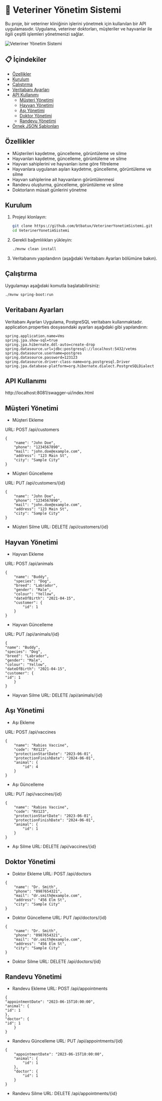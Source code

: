# 🐾 Veteriner Yönetim Sistemi

Bu proje, bir veteriner kliniğinin işlerini yönetmek için kullanılan bir API uygulamasıdır. Uygulama, veteriner doktorları, müşteriler ve hayvanlar ile ilgili çeşitli işlemleri yönetmenizi sağlar.

![Veteriner Yönetim Sistemi](https://freeimage.host/i/JPX1rrv)

## 📋 İçindekiler
- [Özellikler](#özellikler)
- [Kurulum](#kurulum)
- [Çalıştırma](#çalıştırma)
- [Veritabanı Ayarları](#veritabanı-ayarları)
- [API Kullanımı](#api-kullanımı)
    - [Müşteri Yönetimi](#müşteri-yönetimi)
    - [Hayvan Yönetimi](#hayvan-yönetimi)
    - [Aşı Yönetimi](#aşı-yönetimi)
    - [Doktor Yönetimi](#doktor-yönetimi)
    - [Randevu Yönetimi](#randevu-yönetimi)
- [Örnek JSON Şablonları](#örnek-json-şablonları)


## Özellikler

- Müşterileri kaydetme, güncelleme, görüntüleme ve silme
- Hayvanları kaydetme, güncelleme, görüntüleme ve silme
- Hayvan sahiplerini ve hayvanları isme göre filtreleme
- Hayvanlara uygulanan aşıları kaydetme, güncelleme, görüntüleme ve silme
- Hayvan sahiplerine ait hayvanların görüntülenmesi
- Randevu oluşturma, güncelleme, görüntüleme ve silme
- Doktorların müsait günlerini yönetme

##  Kurulum

1. Projeyi klonlayın:
    ```sh
    git clone https://github.com/btbatux/VeterinerYonetimSistemi.git
    cd VeterinerYonetimSistemi
    ```

2. Gerekli bağımlılıkları yükleyin:
    ```sh
    ./mvnw clean install
    ```

3. Veritabanını yapılandırın (aşağıdaki Veritabanı Ayarları bölümüne bakın).

## Çalıştırma

Uygulamayı aşağıdaki komutla başlatabilirsiniz:
```sh
./mvnw spring-boot:run
```

## Veritabanı Ayarları

Veritabanı Ayarları
Uygulama, PostgreSQL veritabanı kullanmaktadır. application.properties dosyasındaki ayarları aşağıdaki gibi yapılandırın:

```
spring.application.name=Vms
spring.jpa.show-sql=true
spring.jpa.hibernate.ddl-auto=create-drop
spring.datasource.url=jdbc:postgresql://localhost:5432/vetms
spring.datasource.username=postgres
spring.datasource.password=123123
spring.datasource.driver-class-name=org.postgresql.Driver
spring.jpa.database-platform=org.hibernate.dialect.PostgreSQLDialect
```

## API Kullanımı
http://localhost:8081/swagger-ui/index.html

## Müşteri Yönetimi

* Müşteri Ekleme

URL: POST /api/customers
```
{
    "name": "John Doe",
    "phone": "1234567890",
    "mail": "john.doe@example.com",
    "address": "123 Main St",
    "city": "Sample City"
}
```
* Müşteri Güncelleme

URL: PUT /api/customers/{id}
```
{
    "name": "John Doe",
    "phone": "1234567890",
    "mail": "john.doe@example.com",
    "address": "123 Main St",
    "city": "Sample City"
}
```
* Müşteri Silme
URL: DELETE /api/customers/{id}


## Hayvan Yönetimi

* Hayvan Ekleme

URL: POST /api/animals
```
{
    "name": "Buddy",
    "species": "Dog",
    "breed": "Labrador",
    "gender": "Male",
    "colour": "Yellow",
    "dateOfBirth": "2021-04-15",
    "customer": {
        "id": 1
    }
}
```
* Hayvan Güncelleme

URL: PUT /api/animals/{id}
```
{
"name": "Buddy",
"species": "Dog",
"breed": "Labrador",
"gender": "Male",
"colour": "Yellow",
"dateOfBirth": "2021-04-15",
"customer": {
"id": 1
    }
}
```
* Hayvan Silme
URL: DELETE /api/animals/{id}


## Aşı Yönetimi

* Aşı Ekleme

URL: POST /api/vaccines
```
{
    "name": "Rabies Vaccine",
    "code": "RV123",
    "protectionStartDate": "2023-06-01",
    "protectionFinishDate": "2024-06-01",
    "animal": {
        "id": 4
    }
}
```
* Aşı Güncelleme

URL: PUT /api/vaccines/{id}
```
{
    "name": "Rabies Vaccine",
    "code": "RV123",
    "protectionStartDate": "2023-06-01",
    "protectionFinishDate": "2024-06-01",
    "animal": {
        "id": 1
    }
}
```

* Aşı Silme
URL: DELETE /api/vaccines/{id}

## Doktor Yönetimi

* Doktor Ekleme
URL: POST /api/doctors
```
{
    "name": "Dr. Smith",
    "phone": "0987654321",
    "mail": "dr.smith@example.com",
    "address": "456 Elm St",
    "city": "Sample City"
}
```

* Doktor Güncelleme
URL: PUT /api/doctors/{id}
```
{
    "name": "Dr. Smith",
    "phone": "0987654321",
    "mail": "dr.smith@example.com",
    "address": "456 Elm St",
    "city": "Sample City"
}
```

* Doktor Silme
URL: DELETE /api/doctors/{id}

## Randevu Yönetimi
* Randevu Ekleme
URL: POST /api/appointments

```
{
"appointmentDate": "2023-06-15T10:00:00",
"animal": {
"id": 1
},
"doctor": {
"id": 1
    }
}
```

* Randevu Güncelleme
URL: PUT /api/appointments/{id}
```
{
    "appointmentDate": "2023-06-15T10:00:00",
    "animal": {
        "id": 1
    },
    "doctor": {
        "id": 1
    }
}
```

* Randevu Silme
URL: DELETE /api/appointments/{id}

